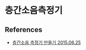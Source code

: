 # 층간소음측정기

## References
* [층간소음 측정기 만들기 2015.06.25](http://www.hardcopyworld.com/ngine/aduino/index.php/archives/1878)
